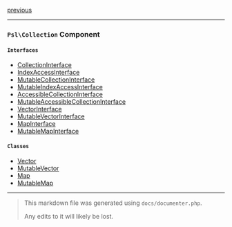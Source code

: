[previous](arr.md)

---

### `Psl\Collection` Component

#### `Interfaces`

- [CollectionInterface](./../../src/Psl/Collection/CollectionInterface.php#L21)
- [IndexAccessInterface](./../../src/Psl/Collection/IndexAccessInterface.php#L13)
- [MutableCollectionInterface](./../../src/Psl/Collection/MutableCollectionInterface.php#L20)
- [MutableIndexAccessInterface](./../../src/Psl/Collection/MutableIndexAccessInterface.php#L16)
- [AccessibleCollectionInterface](./../../src/Psl/Collection/AccessibleCollectionInterface.php#L18)
- [MutableAccessibleCollectionInterface](./../../src/Psl/Collection/MutableAccessibleCollectionInterface.php#L20)
- [VectorInterface](./../../src/Psl/Collection/VectorInterface.php#L12)
- [MutableVectorInterface](./../../src/Psl/Collection/MutableVectorInterface.php#L13)
- [MapInterface](./../../src/Psl/Collection/MapInterface.php#L13)
- [MutableMapInterface](./../../src/Psl/Collection/MutableMapInterface.php#L14)

#### `Classes`

- [Vector](./../../src/Psl/Collection/Vector.php#L17)
- [MutableVector](./../../src/Psl/Collection/MutableVector.php#L17)
- [Map](./../../src/Psl/Collection/Map.php#L20)
- [MutableMap](./../../src/Psl/Collection/MutableMap.php#L18)



---

> This markdown file was generated using `docs/documenter.php`.
>
> Any edits to it will likely be lost.
